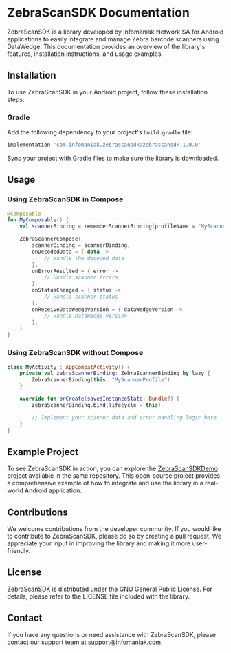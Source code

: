 # ZebraScanSDK Documentation

ZebraScanSDK is a library developed by Infomaniak Network SA for Android applications to easily integrate and manage Zebra barcode scanners using DataWedge.
This documentation provides an overview of the library's features, installation instructions, and usage examples.

## Installation

To use ZebraScanSDK in your Android project, follow these installation steps:

### Gradle

Add the following dependency to your project's `build.gradle` file:

```gradle
implementation 'com.infomaniak.zebrascansdk:zebrascansdk:1.0.0'
```

Sync your project with Gradle files to make sure the library is downloaded.

## Usage

### Using ZebraScanSDK in Compose

```kotlin
@Composable
fun MyComposable() {
    val scannerBinding = rememberScannerBinding(profileName = "MyScannerProfile")

    ZebraScannerCompose(
        scannerBinding = scannerBinding,
        onDecodedData = { data ->
            // Handle the decoded data
        },
        onErrorResulted = { error ->
            // Handle scanner errors
        },
        onStatusChanged = { status ->
            // Handle scanner status
        },
        onReceiveDataWedgeVersion = { dataWedgeVersion ->
            // Handle DataWedge version
        },
    )
}
```

### Using ZebraScanSDK without Compose

```kotlin
class MyActivity : AppCompatActivity() {
    private val zebraScannerBinding: ZebraScannerBinding by lazy {
        ZebraScannerBinding(this, "MyScannerProfile")
    }

    override fun onCreate(savedInstanceState: Bundle?) {
        zebraScannerBinding.bind(lifecycle = this)

        // Implement your scanner data and error handling logic here
    }
}
```

## Example Project

To see ZebraScanSDK in action, you can explore the [ZebraScanSDKDemo](https://github.com/Infomaniak/ZebraScanSDK/ZebraScanSDKDemo) project available in the same repository. 
This open-source project provides a comprehensive example of how to integrate and use the library in a real-world Android application.

## Contributions

We welcome contributions from the developer community. If you would like to contribute to ZebraScanSDK, please do so by creating a pull request.
We appreciate your input in improving the library and making it more user-friendly.

## License

ZebraScanSDK is distributed under the GNU General Public License. For details, please refer to the LICENSE file included with the library.

## Contact

If you have any questions or need assistance with ZebraScanSDK, please contact our support team at [support@infomaniak.com](mailto:support@infomaniak.com).
